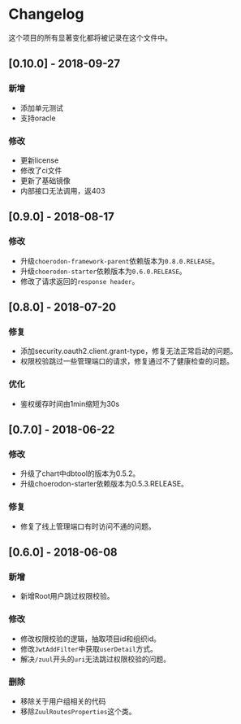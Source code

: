# Changelog

这个项目的所有显著变化都将被记录在这个文件中。

## [0.10.0] - 2018-09-27

### 新增

- 添加单元测试
- 支持oracle

### 修改

- 更新license 
- 修改了ci文件
- 更新了基础镜像
- 内部接口无法调用，返403

## [0.9.0] - 2018-08-17

### 修改

- 升级`choerodon-framework-parent`依赖版本为`0.8.0.RELEASE`。
- 升级`choerodon-starter`依赖版本为`0.6.0.RELEASE`。
- 修改了请求返回的`response header`。

## [0.8.0] - 2018-07-20

### 修复

- 添加security.oauth2.client.grant-type，修复无法正常启动的问题。
- 权限校验跳过一些管理端口的请求，修复通过不了健康检查的问题。

### 优化

- 鉴权缓存时间由1min缩短为30s

## [0.7.0] - 2018-06-22

### 修改

- 升级了chart中dbtool的版本为0.5.2。
- 升级choerodon-starter依赖版本为0.5.3.RELEASE。

### 修复

- 修复了线上管理端口有时访问不通的问题。

## [0.6.0] - 2018-06-08

### 新增

- 新增Root用户跳过权限校验。

### 修改

- 修改权限校验的逻辑，抽取项目id和组织id。
- 修改`JwtAddFilter`中获取`userDetail`方式。
- 解决`/zuul`开头的`uri`无法跳过权限校验的问题。

### 删除

- 移除关于用户组相关的代码
- 移除`ZuulRoutesProperties`这个类。

